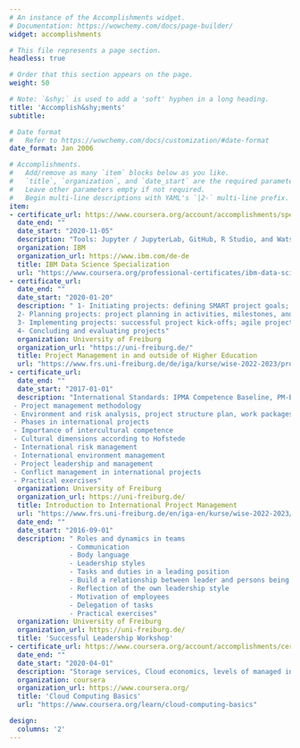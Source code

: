 ```yaml
---
# An instance of the Accomplishments widget.
# Documentation: https://wowchemy.com/docs/page-builder/
widget: accomplishments

# This file represents a page section.
headless: true

# Order that this section appears on the page.
weight: 50

# Note: `&shy;` is used to add a 'soft' hyphen in a long heading.
title: 'Accomplish&shy;ments'
subtitle:

# Date format
#   Refer to https://wowchemy.com/docs/customization/#date-format
date_format: Jan 2006

# Accomplishments.
#   Add/remove as many `item` blocks below as you like.
#   `title`, `organization`, and `date_start` are the required parameters.
#   Leave other parameters empty if not required.
#   Begin multi-line descriptions with YAML's `|2-` multi-line prefix.
item:
- certificate_url: https://www.coursera.org/account/accomplishments/specialization/certificate/ZEKLM2Q7NZWC
  date_end: ""
  date_start: "2020-11-05"
  description: "Tools: Jupyter / JupyterLab, GitHub, R Studio, and Watson Studio <br />  Libraries: Pandas, NumPy, Matplotlib, Seaborn,          Folium, ipython-sql, Scikit-learn, ScipPy, etc."
  organization: IBM
  organization_url: https://www.ibm.com/de-de
  title: IBM Data Science Specialization
  url: "https://www.coursera.org/professional-certificates/ibm-data-science#courses"
- certificate_url: 
  date_end: ""
  date_start: "2020-01-20"
  description: " 1- Initiating projects: defining SMART project goals; understanding project constraints (scope, resources, schedule);           analyzing   stakeholders; identifying critical success factors and risks <br>  
  2- Planning projects: project planning in activities, milestones, and deliverables; project organization and roles in projects; tools for      project planning: using work breakdown structures, GANTT charts, and common project management software; risk management in project            planning; planning communicating in projects <br>
  3- Implementing projects: successful project kick-offs; agile project management using SCRUM <br>
  4- Concluding and evaluating projects"
  organization: University of Freiburg
  organization_url: "https://uni-freiburg.de/"
  title: Project Management in and outside of Higher Education
  url: "https://www.frs.uni-freiburg.de/de/iga/kurse/wise-2022-2023/projektmanagement"
- certificate_url:
  date_end: ""
  date_start: "2017-01-01"
  description: "International Standards: IPMA Competence Baseline, PM-BOK Guide, PRINCE2, ISO 21500
 - Project management methodology
 - Environment and risk analysis, project structure plan, work packages, time and workflow plans
 - Phases in international projects
 - Importance of intercultural competence
 - Cultural dimensions according to Hofstede
 - International risk management
 - International environment management
 - Project leadership and management
 - Conflict management in international projects
 - Practical exercises" 
  organization: University of Freiburg
  organization_url: https://uni-freiburg.de/
  title: Introduction to International Project Management
  url: "https://www.frs.uni-freiburg.de/en/iga-en/kurse/wise-2022-2023/project-management-1"
  date_end: ""
  date_start: "2016-09-01"
  description: " Roles and dynamics in teams
               - Communication 
               - Body language 
               - Leadership styles 
               - Tasks and duties in a leading position 
               - Build a relationship between leader and persons being lead 
               - Reflection of the own leadership style
               - Motivation of employees 
               - Delegation of tasks 
               - Practical exercises"
  organization: University of Freiburg
  organization_url: https://uni-freiburg.de/
  title: 'Successful Leadership Workshop'
- certificate_url: https://www.coursera.org/account/accomplishments/certificate/VF2HQTBA5S9R
  date_end: ""
  date_start: "2020-04-01"
  description: "Storage services, Cloud economics, levels of managed infrastructure, and Azure services & APIs"
  organization: coursera
  organization_url: https://www.coursera.org/
  title: 'Cloud Computing Basics'
  url: "https://www.coursera.org/learn/cloud-computing-basics"

design:
  columns: '2' 
---
```

